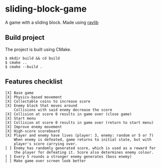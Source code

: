 # sliding-block-game
A game with a sliding block. Made using [raylib](https://www.raylib.com/)

## Build project

The project is built using CMake.

```
$ mkdir build && cd build
$ cmake ..
$ cmake --build .
```

## Features checklist

```
[X] Base game
[X] Physics-based movement
[X] Collectable coins to increase score
[X] Enemy block that moves around
    Collisions with said enemy decrease the score
[X] Collision at score 0 results in game over (close game)
[X] Start menu
[X] Collision at score 0 results in game over (return to start menu)
[X] Improve enemy movement
[X] High-score scoreboard
[X] Player and enemy have lives (player: 3, enemy: random or 5 or 7)
    When enemy is defeated, game returns to initial state, but with
    player's score carrying over.
[ ] Enemy has randomly generated score, which is used as a reward for
    the player for defeating it. Score also determines enemy colour.
[ ] Every 5 rounds a stronger enemy generates (boss enemy)
[ ] Make game over screen look better
```
